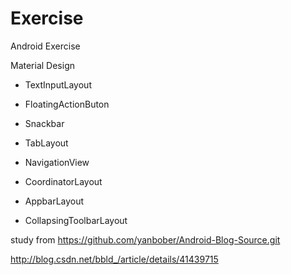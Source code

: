 # Exercise
Android Exercise

Material Design 

* TextInputLayout

* FloatingActionButon

* Snackbar

* TabLayout

* NavigationView

* CoordinatorLayout

* AppbarLayout

* CollapsingToolbarLayout

study from https://github.com/yanbober/Android-Blog-Source.git

http://blog.csdn.net/bbld_/article/details/41439715

